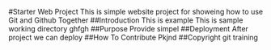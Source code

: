 #Starter Web Project
	This is simple website project for showeing
	how to use Git and Github Together
##Introduction
	This is example
	This is sample working directory ghfgh
##Purpose
	Provide simpel 
##Deployment
	After project we can deploy
##How To Contribute
	Pkjnd
##Copyright
git training